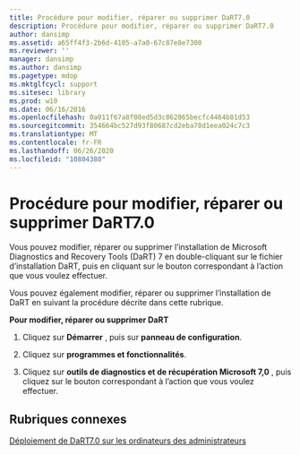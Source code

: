 ```yaml
---
title: Procédure pour modifier, réparer ou supprimer DaRT7.0
description: Procédure pour modifier, réparer ou supprimer DaRT7.0
author: dansimp
ms.assetid: a65ff4f3-2b6d-4105-a7a0-67c87e8e7300
ms.reviewer: ''
manager: dansimp
ms.author: dansimp
ms.pagetype: mdop
ms.mktglfcycl: support
ms.sitesec: library
ms.prod: w10
ms.date: 06/16/2016
ms.openlocfilehash: 0a011f67a8f08ed5d3c862865becfc4464b81d53
ms.sourcegitcommit: 354664bc527d93f80687cd2eba70d1eea024c7c3
ms.translationtype: MT
ms.contentlocale: fr-FR
ms.lasthandoff: 06/26/2020
ms.locfileid: "10804380"
---
```

# Procédure pour modifier, réparer ou supprimer DaRT7.0


Vous pouvez modifier, réparer ou supprimer l’installation de Microsoft Diagnostics and Recovery Tools (DaRT) 7 en double-cliquant sur le fichier d’installation DaRT, puis en cliquant sur le bouton correspondant à l’action que vous voulez effectuer.

Vous pouvez également modifier, réparer ou supprimer l’installation de DaRT en suivant la procédure décrite dans cette rubrique.

**Pour modifier, réparer ou supprimer DaRT**

1.  Cliquez sur **Démarrer** , puis sur **panneau de configuration**.

2.  Cliquez sur **programmes et fonctionnalités**.

3.  Cliquez sur **outils de diagnostics et de récupération Microsoft 7,0** , puis cliquez sur le bouton correspondant à l’action que vous voulez effectuer.

## Rubriques connexes


[Déploiement de DaRT7.0 sur les ordinateurs des administrateurs](deploying-dart-70-to-administrator-computers-dart-7.md)

 

 





